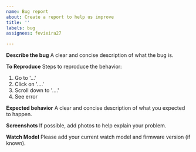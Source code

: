 ```yaml
---
name: Bug report
about: Create a report to help us improve
title: ''
labels: bug
assignees: fevieira27

---
```


**Describe the bug**
A clear and concise description of what the bug is.

**To Reproduce**
Steps to reproduce the behavior:
1. Go to '...'
2. Click on '....'
3. Scroll down to '....'
4. See error

**Expected behavior**
A clear and concise description of what you expected to happen.

**Screenshots**
If possible, add photos to help explain your problem.

**Watch Model**
Please add your current watch model and firmware version (if known).
